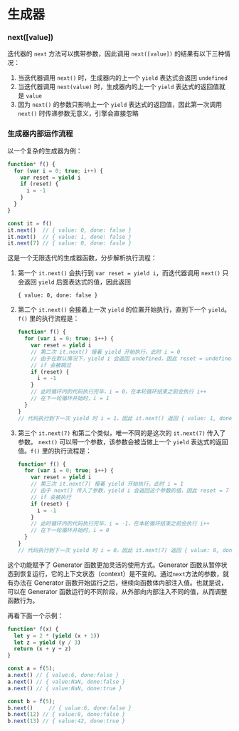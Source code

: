 # 生成器



### next([value])

迭代器的 `next` 方法可以携带参数，因此调用 `next([value])` 的结果有以下三种情况：

1. 当迭代器调用 `next()` 时，生成器内的上一个 `yield` 表达式会返回 `undefined`
2. 当迭代器调用 `next(value)` 时，生成器内的上一个 `yield` 表达式的返回值就是 `value`
3. 因为 `next()` 的参数只影响上一个 `yield` 表达式的返回值，因此第一次调用 `next()` 时传递参数无意义，引擎会直接忽略

### 生成器内部运作流程

以一个复杂的生成器为例：

```javascript
function* f() {
  for (var i = 0; true; i++) {
    var reset = yield i
    if (reset) {
      i = -1
    }
  }
}

const it = f()
it.next()  // { value: 0, done: false }
it.next()  // { value: 1, done: false }
it.next(7) // { value: 0, done: fasle }
```

这是一个无限迭代的生成器函数，分步解析执行流程：

1. 第一个 `it.next()` 会执行到 `var reset = yield i`，而迭代器调用 `next()` 只会返回 `yield` 后面表达式的值，因此返回

   `{ value: 0, done: false }`

2. 第二个 `it.next()` 会接着上一次 `yield` 的位置开始执行，直到下一个 `yield`。`f()` 里的执行流程是：

   ```javascript
   function* f() {
     for (var i = 0; true; i++) {
       var reset = yield i 
       // 第二次 it.next() 接着 yield 开始执行，此时 i = 0
       // 由于在默认情况下，yield i 会返回 undefined，因此 reset = undefined
       // if 会被跳过
       if (reset) {
         i = -1
       }
       // 此时循环内的代码执行完毕，i = 0，在本轮循环结束之前会执行 i++
       // 在下一轮循环开始时，i = 1
     }
   }
   // 代码执行到下一次 yield 时 i = 1，因此 it.next() 返回 { value: 1, done: false }
   ```

3. 第三个 `it.next(7)` 和第二个类似，唯一不同的是这次的 `it.next(7)` 传入了参数。 `next()` 可以带一个参数，该参数会被当做上一个 `yield` 表达式的返回值。`f()` 里的执行流程是：

   ```javascript
   function* f() {
     for (var i = 0; true; i++) {
       var reset = yield i 
       // 第三次 it.next(7) 接着 yield 开始执行，此时 i = 1
       // 由于 next() 传入了参数，yield i 会返回这个参数的值，因此 reset = 7
       // if 会被执行
       if (reset) {
         i = -1
       }
       // 此时循环内的代码执行完毕，i = -1，在本轮循环结束之前会执行 i++
       // 在下一轮循环开始时，i = 0
     }
   }
   // 代码执行到下一次 yield 时 i = 0，因此 it.next(7) 返回 { value: 0, done: false }
   ```

这个功能赋予了 Generator 函数更加灵活的使用方式。Generator 函数从暂停状态到恢复运行，它的上下文状态（context）是不变的。通过`next`方法的参数，就有办法在 Generator 函数开始运行之后，继续向函数体内部注入值。也就是说，可以在 Generator 函数运行的不同阶段，从外部向内部注入不同的值，从而调整函数行为。

再看下面一个示例：

```javascript
function* f(x) {
  let y = 2 * (yield (x + 1))
  let z = yield (y / 3)
  return (x + y + z)
}

const a = f(5);
a.next() // { value:6, done:false }
a.next() // { value:NaN, done:false }
a.next() // { value:NaN, done:true }

const b = f(5);
b.next() 	 // { value:6, done:false }
b.next(12) // { value:8, done:false }
b.next(13) // { value:42, done:true }
```

